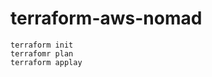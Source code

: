 # terraform-aws-nomad




```HashiCorp Configuration Language
terraform init
terrafomr plan
terraform applay
```

